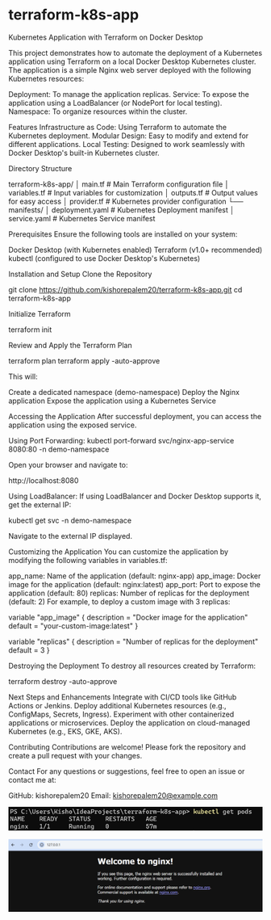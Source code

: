 # terraform-k8s-app

Kubernetes Application with Terraform on Docker Desktop

This project demonstrates how to automate the deployment of a Kubernetes application using Terraform on a local Docker Desktop Kubernetes cluster. The application is a simple Nginx web server deployed with the following Kubernetes resources:

Deployment: To manage the application replicas.
Service: To expose the application using a LoadBalancer (or NodePort for local testing).
Namespace: To organize resources within the cluster.


Features
Infrastructure as Code: Using Terraform to automate the Kubernetes deployment.
Modular Design: Easy to modify and extend for different applications.
Local Testing: Designed to work seamlessly with Docker Desktop's built-in Kubernetes cluster.



Directory Structure

terraform-k8s-app/
│   main.tf          # Main Terraform configuration file
│   variables.tf     # Input variables for customization
│   outputs.tf       # Output values for easy access
│   provider.tf      # Kubernetes provider configuration
└── manifests/
    │   deployment.yaml  # Kubernetes Deployment manifest
    │   service.yaml     # Kubernetes Service manifest


Prerequisites
Ensure the following tools are installed on your system:

Docker Desktop (with Kubernetes enabled)
Terraform (v1.0+ recommended)
kubectl (configured to use Docker Desktop's Kubernetes)


Installation and Setup
Clone the Repository

git clone https://github.com/kishorepalem20/terraform-k8s-app.git
cd terraform-k8s-app

Initialize Terraform

terraform init


Review and Apply the Terraform Plan

terraform plan
terraform apply -auto-approve

This will:

Create a dedicated namespace (demo-namespace)
Deploy the Nginx application
Expose the application using a Kubernetes Service


Accessing the Application
After successful deployment, you can access the application using the exposed service.

Using Port Forwarding:
kubectl port-forward svc/nginx-app-service 8080:80 -n demo-namespace


Open your browser and navigate to:

http://localhost:8080


Using LoadBalancer:
If using LoadBalancer and Docker Desktop supports it, get the external IP:

kubectl get svc -n demo-namespace

Navigate to the external IP displayed.

Customizing the Application
You can customize the application by modifying the following variables in variables.tf:

app_name: Name of the application (default: nginx-app)
app_image: Docker image for the application (default: nginx:latest)
app_port: Port to expose the application (default: 80)
replicas: Number of replicas for the deployment (default: 2)
For example, to deploy a custom image with 3 replicas:

variable "app_image" {
  description = "Docker image for the application"
  default     = "your-custom-image:latest"
}

variable "replicas" {
  description = "Number of replicas for the deployment"
  default     = 3
}


Destroying the Deployment
To destroy all resources created by Terraform:


terraform destroy -auto-approve

Next Steps and Enhancements
Integrate with CI/CD tools like GitHub Actions or Jenkins.
Deploy additional Kubernetes resources (e.g., ConfigMaps, Secrets, Ingress).
Experiment with other containerized applications or microservices.
Deploy the application on cloud-managed Kubernetes (e.g., EKS, GKE, AKS).


Contributing
Contributions are welcome! Please fork the repository and create a pull request with your changes.


Contact
For any questions or suggestions, feel free to open an issue or contact me at:

GitHub: kishorepalem20
Email: kishorepalem20@example.com

![alt text](image.png)

![alt text](image-1.png)